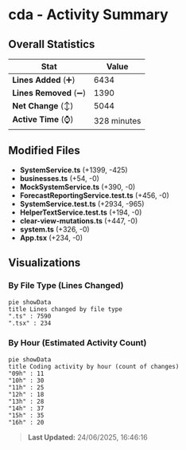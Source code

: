 # cda - Activity Summary 

## Overall Statistics

| Stat                   | Value                                                             |
| ---------------------- | ----------------------------------------------------------------- |
| **Lines Added** (➕)   | 6434                                          |
| **Lines Removed** (➖) | 1390                                        |
| **Net Change** (↕)    | 5044                |
| **Active Time** (⌚)   | 328 minutes |


## Modified Files
- **SystemService.ts** (+1399, -425)
- **businesses.ts** (+54, -0)
- **MockSystemService.ts** (+390, -0)
- **ForecastReportingService.test.ts** (+456, -0)
- **SystemService.test.ts** (+2934, -965)
- **HelperTextService.test.ts** (+194, -0)
- **clear-view-mutations.ts** (+447, -0)
- **system.ts** (+326, -0)
- **App.tsx** (+234, -0)

## Visualizations

### By File Type (Lines Changed)

```mermaid
pie showData
title Lines changed by file type
".ts" : 7590
".tsx" : 234
```

### By Hour (Estimated Activity Count)

```mermaid
pie showData
title Coding activity by hour (count of changes)
"09h" : 11
"10h" : 30
"11h" : 25
"12h" : 18
"13h" : 28
"14h" : 37
"15h" : 35
"16h" : 20
```


> **Last Updated:** 24/06/2025, 16:46:16